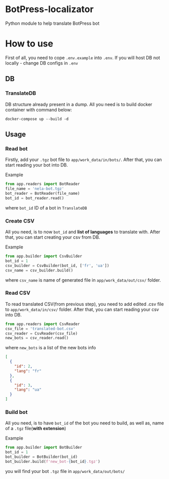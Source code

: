 # BotPress-localizator
Python module to help translate BotPress bot

# How to use

First of all, you need to cope `.env.example` into `.env`.
If you will host DB not locally - change DB configs in `.env`
## DB
### TranslateDB
DB structure already present in a dump. All you need is to build docker container with command below:
```shell script
docker-compose up --build -d
```
## Usage
### Read bot
Firstly, add your `.tgz` bot file to `app/work_data/in/bots/`. After that, you can start reading your bot into DB.

Example
```python
from app.readers import BotReader
file_name = 'nela-bot.tgz'
bot_reader = BotReader(file_name)
bot_id = bot_reader.read()
```
where `bot_id` ID of a bot in `TranslateDB`

### Create CSV
All you need, is to now `bot_id` and **list of languages** to translate with. After that, you can start creating your csv from DB.

Example
```python
from app.builder import CsvBuilder
bot_id = 1
csv_builder = CsvBuilder(bot_id, ['fr', 'ua'])
csv_name = csv_builder.build()
```
where `csv_name` is name of generated file in `app/work_data/out/csv/` folder.

### Read CSV
To read translated CSV(from previous step), you need to add edited .csv file to `app/work_data/in/csv/` folder. After that, you can start reading your csv into DB.

```python
from app.readers import CsvReader
csv_file = 'translated-bot.csv'
csv_reader = CsvReader(csv_file)
new_bots = csv_reader.read()
```
where `new_bots` is a list of the new bots info
```json
[
  {
    "id": 2,
    "lang": "fr"
  },
  {
    "id": 3,
    "lang": "ua"
  }
]
```

### Build bot
All you need, is to have `bot_id` of the bot you need to build, as well as, name of a `.tgz` file(**with extension**)

Example
```python
from app.builder import BotBuilder
bot_id = 1
bot_builder = BotBuilder(bot_id)
bot_builder.build(f'new_bot-{bot_id}.tgz')
```
you will find your bot `.tgz` file in `app/work_data/out/bots/`
